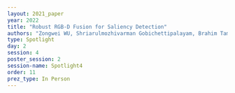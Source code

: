 ```yaml
---
layout: 2021_paper
year: 2022
title: "Robust RGB-D Fusion for Saliency Detection"
authors: "Zongwei WU, Shriarulmozhivarman Gobichettipalayam, Brahim Tamadazte, Guillaume Allibert, Danda Pani Paudel and Cedric Demonceaux"
type: Spotlight
day: 2
session: 4
poster_session: 2
session-name: Spotlight4
order: 11
prez_type: In Person
---
```

